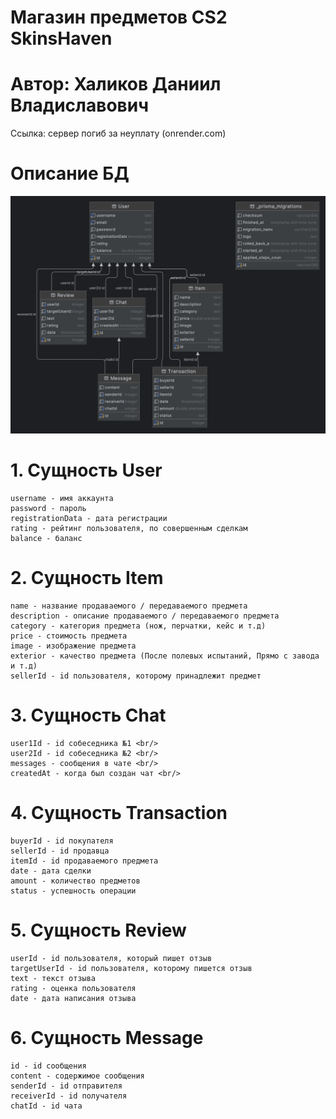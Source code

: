 # Магазин предметов CS2 SkinsHaven
# Автор: Халиков Даниил Владиславович
Ссылка: сервер погиб за неуплату (onrender.com)


# Описание БД
![dbdiagram.png](prisma%2Fdbdiagram.png)
# 1. Сущность User
````
username - имя аккаунта
password - пароль
registrationData - дата регистрации
rating - рейтинг пользователя, по совершенным сделкам
balance - баланс
````
# 2. Сущность Item

````
name - название продаваемого / передаваемого предмета
description - описание продаваемого / передаваемого предмета
category - категория предмета (нож, перчатки, кейс и т.д)
price - стоимость предмета
image - изображение предмета
exterior - качество предмета (После полевых испытаний, Прямо с завода и т.д)
sellerId - id пользователя, которому принадлежит предмет
````
# 3. Сущность Chat
````
user1Id - id собеседника №1 <br/>
user2Id - id собеседника №2 <br/>
messages - сообщения в чате <br/>
createdAt - когда был создан чат <br/>
````

# 4. Сущность Transaction
````
buyerId - id покупателя
sellerId - id продавца
itemId - id продаваемого предмета
date - дата сделки
amount - количество предметов
status - успешность операции
````
# 5. Сущность Review
````
userId - id пользователя, который пишет отзыв
targetUserId - id пользователя, которому пишется отзыв
text - текст отзыва
rating - оценка пользователя
date - дата написания отзыва
````

# 6. Сущность Message
````
id - id сообщения
content - содержимое сообщения
senderId - id отправителя
receiverId - id получателя
chatId - id чата
````


